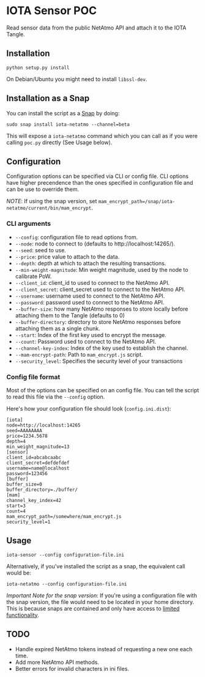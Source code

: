 # IOTA Sensor POC

Read sensor data from the public NetAtmo API and attach it to the IOTA Tangle.

## Installation

```
python setup.py install
```

On Debian/Ubuntu you might need to install `libssl-dev`.

## Installation as a Snap

You can install the script as a [Snap](https://www.ubuntu.com/desktop/snappy) by doing:

```
sudo snap install iota-netatmo --channel=beta
```

This will expose a `iota-netatmo` command which you can call as if you were calling `poc.py` directly (See Usage below).

## Configuration

Configuration options can be specified via CLI or config file. CLI options have higher precendence than the ones specified in configuration file and can be use to override them.

*NOTE*: If using the snap version, set `mam_encrypt_path=/snap/iota-netatmo/current/bin/mam_encrypt`.

### CLI arguments

  - `--config`: configuration file to read options from.
  - `--node`: node to connect to (defaults to http://localhost:14265/).
  - `--seed`: seed to use.
  - `--price`: price value to attach to the data.
  - `--depth`: depth at which to attach the resulting transactions.
  - `--min-weight-magnitude`: Min weight magnitude, used by the node to calibrate PoW.
  - `--client_id`: client_id to used to connect to the NetAtmo API.
  - `--client_secret`: client_secret used to connect to the NetAtmo API.
  - `--username`: username used to connect to the NetAtmo API.
  - `--password`: password used to connect to the NetAtmo API.
  - `--buffer-size`: how many NetAtmo responses to store locally before attaching them to the Tangle (defaults to 0)
  - `--buffer-directory`: directory to store NetAtmo responses before attaching them as a single chunk.
  - `--start`: Index of the first key used to encrypt the message.
  - `--count`: Password used to connect to the NetAtmo API.
  - `--channel-key-index`: Index of the key used to establish the channel.
  - `--mam-encrypt-path`: Path to `mam_encrypt.js` script.
  - `--security_level`: Specifies the security level of your transactions

### Config file format

Most of the options can be specified on an config file. You can tell the script to read this file via the `--config` option.

Here's how your configuration file should look (`config.ini.dist`):

```
[iota]
node=http://localhost:14265
seed=AAAAAAAA
price=1234.5678
depth=4
min_weight_magnitude=13
[sensor]
client_id=abcabcaabc
client_secret=defdefdef
username=name@localhost
password=123456
[buffer]
buffer_size=0
buffer_directory=./buffer/
[mam]
channel_key_index=42
start=3
count=4
mam_encrypt_path=/somewhere/mam_encrypt.js
security_level=1
```

## Usage

```
iota-sensor --config configuration-file.ini
```

Alternatively, if you've installed the script as a snap, the equivalent call would be:

```
iota-netatmo --config configuration-file.ini
```

*Important Note for the snap version*: If you're using a configuration file with the snap version, the file would need to be located in your home directory.
This is because snaps are contained and only have access to [limited functionality](https://snapcraft.io/docs/reference/interfaces).

## TODO

- Handle expired NetAtmo tokens instead of requesting a new one each time.
- Add more NetAtmo API methods.
- Better errors for invalid characters in ini files.
